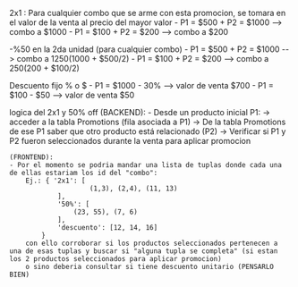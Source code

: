 2x1 : Para cualquier combo que se arme con esta promocion, se tomara en el valor de la venta al precio del mayor valor 
    - P1 = $500  +  P2 = $1000  --> combo a $1000
    - P1 = $100  +  P2 = $200  --> combo a $200 

-%50 en la 2da unidad (para cualquier combo)
    - P1 = $500  +  P2 = $1000  --> combo a $1250 ($1000 + $500/2)
    - P1 = $100  +  P2 = $200  --> combo a $250 ($200 + $100/2)

Descuento fijo % o $
    - P1 = $1000 - 30% --> valor de venta $700
    - P1 = $100 - $50 --> valor de venta $50 



logica del 2x1 y 50% off 
    (BACKEND):
    - Desde un producto inicial P1:
        -> acceder a la tabla Promotions (fila asociada a P1)
        -> De la tabla Promotions de ese P1 saber que otro producto está relacionado (P2)
        -> Verificar si P1 y P2 fueron seleccionados durante la venta para aplicar promocion
    
    (FRONTEND):
    - Por el momento se podria mandar una lista de tuplas donde cada una de ellas estariam los id del "combo":
        Ej.: { '2x1': [
                        (1,3), (2,4), (11, 13)
                ],
                '50%': [
                    (23, 55), (7, 6)
                ],
                'descuento': [12, 14, 16]
            }
        con ello corroborar si los productos seleccionados pertenecen a una de esas tuplas y buscar si "alguna tupla se completa" (si estan los 2 productos seleccionados para aplicar promocion)
        o sino deberia consultar si tiene descuento unitario (PENSARLO BIEN)

